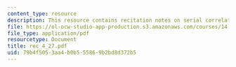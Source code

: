 ```yaml
---
content_type: resource
description: This resource contains recitation notes on serial correlation.
file: https://ol-ocw-studio-app-production.s3.amazonaws.com/courses/14-32-econometrics-spring-2007/79b4f5053aa4b0b555869b2bd8d372b5_rec_4_27.pdf
file_type: application/pdf
resourcetype: Document
title: rec_4_27.pdf
uid: 79b4f505-3aa4-b0b5-5586-9b2bd8d372b5
---
```


